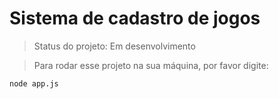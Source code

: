 <h1>Sistema de cadastro de jogos</h1>

> Status do projeto: Em desenvolvimento

> Para rodar esse projeto na sua máquina, por favor digite:
```
node app.js
```
